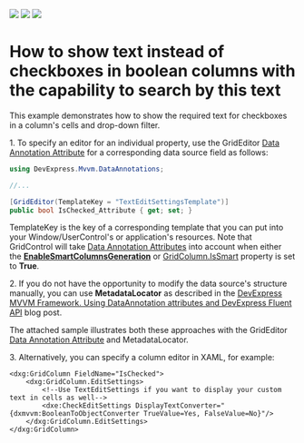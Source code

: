 <!-- default badges list -->
![](https://img.shields.io/endpoint?url=https://codecentral.devexpress.com/api/v1/VersionRange/180361838/18.1.4%2B)
[![](https://img.shields.io/badge/Open_in_DevExpress_Support_Center-FF7200?style=flat-square&logo=DevExpress&logoColor=white)](https://supportcenter.devexpress.com/ticket/details/T830436)
[![](https://img.shields.io/badge/📖_How_to_use_DevExpress_Examples-e9f6fc?style=flat-square)](https://docs.devexpress.com/GeneralInformation/403183)
<!-- default badges end -->
# How to show text instead of checkboxes in boolean columns with the capability to search by this text

This example demonstrates how to show the required text for checkboxes in a column's cells and drop-down filter.

1\. To specify an editor for an individual property, use the GridEditor [Data Annotation Attribute](https://docs.devexpress.com/WPF/16863/mvvm-framework/data-annotation-attributes) for a corresponding data source field as follows:

   ```C#
   using DevExpress.Mvvm.DataAnnotations;
   
   //...
 
   [GridEditor(TemplateKey = "TextEditSettingsTemplate")]
   public bool IsChecked_Attribute { get; set; }
   ```

   TemplateKey is the key of a corresponding template that you can put into your Window/UserControl's or application's resources. Note that GridControl will take  [Data Annotation Attributes](https://docs.devexpress.com/WPF/16863/mvvm-framework/data-annotation-attributes) into account when either the [**EnableSmartColumnsGeneration**](https://docs.devexpress.com/WPF/DevExpress.Xpf.Grid.DataControlBase.EnableSmartColumnsGeneration) or  [GridColumn.IsSmart](https://docs.devexpress.com/WPF/DevExpress.Xpf.Grid.ColumnBase.IsSmart) property is set to **True**.

  
2\. If you do not have the opportunity to modify the data source's structure manually, you can use **MetadataLocator** as described in the [DevExpress MVVM Framework. Using DataAnnotation attributes and DevExpress Fluent API](https://community.devexpress.com/blogs/wpf/archive/2014/03/31/devexpress-mvvm-framework-using-dataannotation-attributes-and-devexpress-fluent-api.aspx) blog post.  
  
The attached sample illustrates both these approaches with the GridEditor [Data Annotation Attribute](https://docs.devexpress.com/WPF/16863/mvvm-framework/data-annotation-attributes) and MetadataLocator.

3\. Alternatively, you can specify a column editor in XAML, for example:
   ```xaml
   <dxg:GridColumn FieldName="IsChecked">
       <dxg:GridColumn.EditSettings>
           <!--Use TextEditSettings if you want to display your custom text in cells as well-->
           <dxe:CheckEditSettings DisplayTextConverter="{dxmvvm:BooleanToObjectConverter TrueValue=Yes, FalseValue=No}"/>
       </dxg:GridColumn.EditSettings>
   </dxg:GridColumn>
   ```
